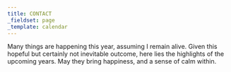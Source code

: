 ```yaml
---
title: CONTACT
_fieldset: page
_template: calendar
---
```

Many things are happening this year, assuming I remain alive. Given this hopeful but certainly not inevitable outcome, here lies the highlights of the upcoming years. May they bring happiness, and a sense of calm within.
